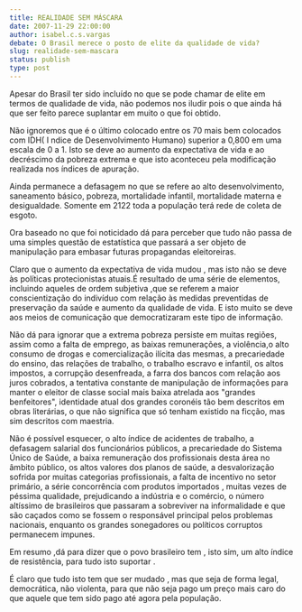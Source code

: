```yaml
---
title: REALIDADE SEM MÁSCARA
date: 2007-11-29 22:00:00
author: isabel.c.s.vargas
debate: O Brasil merece o posto de elite da qualidade de vida?
slug: realidade-sem-mascara
status: publish 
type: post
---
```


Apesar do Brasil ter sido incluído no que se pode chamar de elite em termos de qualidade de vida, não podemos nos iludir pois o que ainda há que ser feito parece suplantar em muito o que foi obtido.  

Não ignoremos que é o último colocado entre os 70 mais bem colocados com IDH( I ndice de Desenvolvimento Humano) superior a 0,800 em uma escala de 0 a 1. Isto se deve ao aumento da expectativa de vida e ao decréscimo da pobreza extrema e que isto aconteceu pela modificação realizada nos índices de apuração.  

Ainda permanece a defasagem no que se refere ao alto desenvolvimento, saneamento básico, pobreza, mortalidade infantil, mortalidade materna e desigualdade. Somente em 2122 toda a população terá rede de coleta de esgoto.  

Ora baseado no que foi noticidado dá para perceber que tudo não passa de uma simples questão de estatística que passará a ser objeto de manipulação para embasar futuras propagandas eleitoreiras.  

Claro que o aumento da expectativa de vida mudou , mas isto não se deve às políticas protecionistas atuais.É resultado de uma série de elementos, incluindo aqueles de ordem subjetiva ,que se referem a maior conscientização do indivíduo com relação às medidas preventidas de preservação da saúde e aumento da qualidade de vida. E isto muito se deve aos meios de comunicação que democratizaram este tipo de informação.  

Não dá para ignorar que a extrema pobreza persiste em muitas regiões, assim como a falta de emprego, as baixas remunerações, a violência,o alto consumo de drogas e comercialização ilícita das mesmas, a precariedade do ensino, das relações de trabalho, o trabalho escravo e infantil, os altos impostos, a corrupção desenfreada, a farra dos bancos com relação aos juros cobrados, a tentativa constante de manipulação de informações para manter o eleitor de classe social mais baixa atrelada aos "grandes benfeitores", identidade atual dos grandes coronéis tão bem descritos em obras literárias, o que não significa que só tenham existido na ficção, mas sim descritos com maestria.  

Não é possível esquecer, o alto índice de acidentes de trabalho, a defasagem salarial dos funcionários públicos, a precariedade do Sistema Único de Saúde, a baixa remuneração dos profissionais desta área no âmbito público, os altos valores dos planos de saúde, a desvalorização sofrida por muitas categorias profissionais, a falta de incentivo no setor primário, a série concorrência com produtos importados , muitas vezes de péssima qualidade, prejudicando a indústria e o comércio, o número altíssimo de brasileiros que passaram a sobreviver na informalidade e que são caçados como se fossem o responsável principal pelos problemas nacionais, enquanto os grandes sonegadores ou políticos corruptos permanecem impunes.  

Em resumo ,dá para dizer que o povo brasileiro tem , isto sim, um alto índice de resistência, para tudo isto suportar .  

É claro que tudo isto tem que ser mudado , mas que seja de forma legal, democrática, não violenta, para que não seja pago um preço mais caro do que aquele que tem sido pago até agora pela população.
